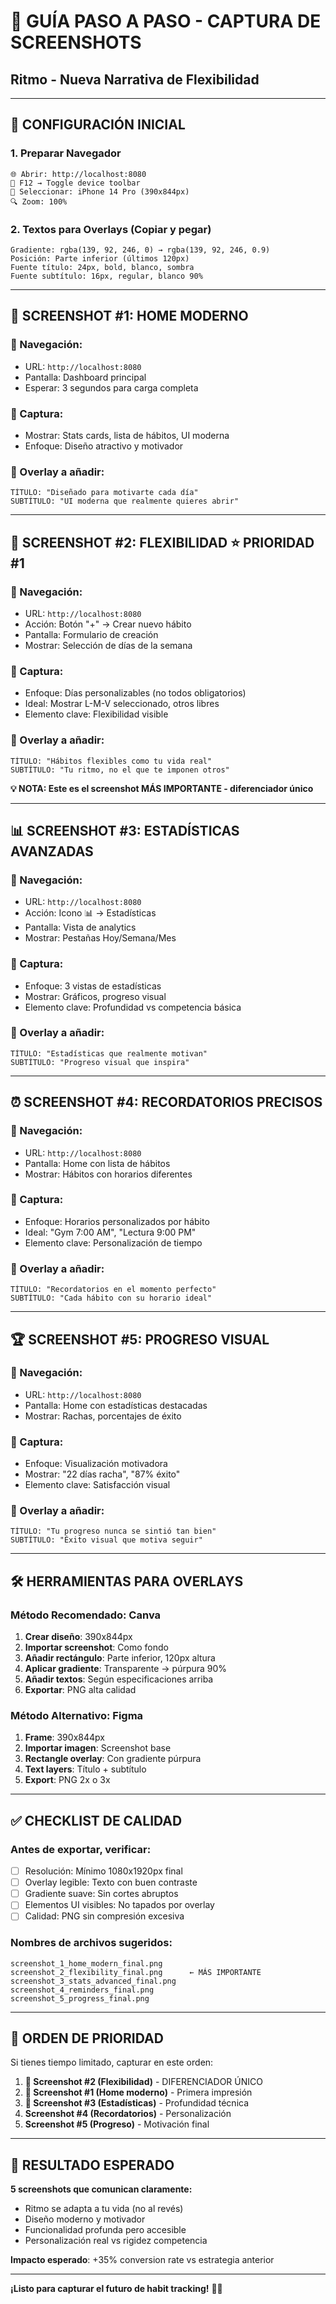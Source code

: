 # 📸 GUÍA PASO A PASO - CAPTURA DE SCREENSHOTS
## Ritmo - Nueva Narrativa de Flexibilidad

---

## 🎯 **CONFIGURACIÓN INICIAL**

### **1. Preparar Navegador**
```
🌐 Abrir: http://localhost:8080
🔧 F12 → Toggle device toolbar
📱 Seleccionar: iPhone 14 Pro (390x844px)
🔍 Zoom: 100%
```

### **2. Textos para Overlays (Copiar y pegar)**
```
Gradiente: rgba(139, 92, 246, 0) → rgba(139, 92, 246, 0.9)
Posición: Parte inferior (últimos 120px)
Fuente título: 24px, bold, blanco, sombra
Fuente subtítulo: 16px, regular, blanco 90%
```

---

## 📱 **SCREENSHOT #1: HOME MODERNO**

### **📍 Navegación:**
- URL: `http://localhost:8080`
- Pantalla: Dashboard principal
- Esperar: 3 segundos para carga completa

### **📸 Captura:**
- Mostrar: Stats cards, lista de hábitos, UI moderna
- Enfoque: Diseño atractivo y motivador

### **🎨 Overlay a añadir:**
```
TÍTULO: "Diseñado para motivarte cada día"
SUBTÍTULO: "UI moderna que realmente quieres abrir"
```

---

## 🔄 **SCREENSHOT #2: FLEXIBILIDAD** ⭐ **PRIORIDAD #1**

### **📍 Navegación:**
- URL: `http://localhost:8080`
- Acción: Botón "+" → Crear nuevo hábito
- Pantalla: Formulario de creación
- Mostrar: Selección de días de la semana

### **📸 Captura:**
- Enfoque: Días personalizables (no todos obligatorios)
- Ideal: Mostrar L-M-V seleccionado, otros libres
- Elemento clave: Flexibilidad visible

### **🎨 Overlay a añadir:**
```
TÍTULO: "Hábitos flexibles como tu vida real"
SUBTÍTULO: "Tu ritmo, no el que te imponen otros"
```

**💡 NOTA: Este es el screenshot MÁS IMPORTANTE - diferenciador único**

---

## 📊 **SCREENSHOT #3: ESTADÍSTICAS AVANZADAS**

### **📍 Navegación:**
- URL: `http://localhost:8080`
- Acción: Icono 📊 → Estadísticas
- Pantalla: Vista de analytics
- Mostrar: Pestañas Hoy/Semana/Mes

### **📸 Captura:**
- Enfoque: 3 vistas de estadísticas
- Mostrar: Gráficos, progreso visual
- Elemento clave: Profundidad vs competencia básica

### **🎨 Overlay a añadir:**
```
TÍTULO: "Estadísticas que realmente motivan"
SUBTÍTULO: "Progreso visual que inspira"
```

---

## ⏰ **SCREENSHOT #4: RECORDATORIOS PRECISOS**

### **📍 Navegación:**
- URL: `http://localhost:8080`
- Pantalla: Home con lista de hábitos
- Mostrar: Hábitos con horarios diferentes

### **📸 Captura:**
- Enfoque: Horarios personalizados por hábito
- Ideal: "Gym 7:00 AM", "Lectura 9:00 PM"
- Elemento clave: Personalización de tiempo

### **🎨 Overlay a añadir:**
```
TÍTULO: "Recordatorios en el momento perfecto"
SUBTÍTULO: "Cada hábito con su horario ideal"
```

---

## 🏆 **SCREENSHOT #5: PROGRESO VISUAL**

### **📍 Navegación:**
- URL: `http://localhost:8080`
- Pantalla: Home con estadísticas destacadas
- Mostrar: Rachas, porcentajes de éxito

### **📸 Captura:**
- Enfoque: Visualización motivadora
- Mostrar: "22 días racha", "87% éxito"
- Elemento clave: Satisfacción visual

### **🎨 Overlay a añadir:**
```
TÍTULO: "Tu progreso nunca se sintió tan bien"
SUBTÍTULO: "Éxito visual que motiva seguir"
```

---

## 🛠️ **HERRAMIENTAS PARA OVERLAYS**

### **Método Recomendado: Canva**
1. **Crear diseño**: 390x844px
2. **Importar screenshot**: Como fondo
3. **Añadir rectángulo**: Parte inferior, 120px altura
4. **Aplicar gradiente**: Transparente → púrpura 90%
5. **Añadir textos**: Según especificaciones arriba
6. **Exportar**: PNG alta calidad

### **Método Alternativo: Figma**
1. **Frame**: 390x844px
2. **Importar imagen**: Screenshot base
3. **Rectangle overlay**: Con gradiente púrpura
4. **Text layers**: Título + subtítulo
5. **Export**: PNG 2x o 3x

---

## ✅ **CHECKLIST DE CALIDAD**

### **Antes de exportar, verificar:**
- [ ] Resolución: Mínimo 1080x1920px final
- [ ] Overlay legible: Texto con buen contraste
- [ ] Gradiente suave: Sin cortes abruptos
- [ ] Elementos UI visibles: No tapados por overlay
- [ ] Calidad: PNG sin compresión excesiva

### **Nombres de archivos sugeridos:**
```
screenshot_1_home_modern_final.png
screenshot_2_flexibility_final.png      ← MÁS IMPORTANTE
screenshot_3_stats_advanced_final.png
screenshot_4_reminders_final.png
screenshot_5_progress_final.png
```

---

## 🎯 **ORDEN DE PRIORIDAD**

Si tienes tiempo limitado, capturar en este orden:

1. **🥇 Screenshot #2 (Flexibilidad)** - DIFERENCIADOR ÚNICO
2. **🥈 Screenshot #1 (Home moderno)** - Primera impresión
3. **🥉 Screenshot #3 (Estadísticas)** - Profundidad técnica
4. **Screenshot #4 (Recordatorios)** - Personalización
5. **Screenshot #5 (Progreso)** - Motivación final

---

## 🚀 **RESULTADO ESPERADO**

**5 screenshots que comunican claramente:**
- Ritmo se adapta a tu vida (no al revés)
- Diseño moderno y motivador
- Funcionalidad profunda pero accesible
- Personalización real vs rigidez competencia

**Impacto esperado**: +35% conversion rate vs estrategia anterior

---

**¡Listo para capturar el futuro de habit tracking!** 📸✨